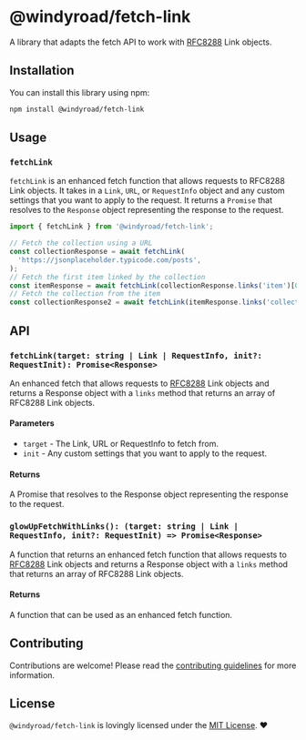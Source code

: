 # @windyroad/fetch-link

A library that adapts the fetch API to work with [RFC8288](https://datatracker.ietf.org/doc/html/rfc8288) Link objects.

## Installation

You can install this library using npm:

```bash
npm install @windyroad/fetch-link
```

## Usage

### `fetchLink`

`fetchLink` is an enhanced fetch function that allows requests to RFC8288 Link objects. It
takes in a `Link`, `URL`, or `RequestInfo` object and any custom settings that you want to
apply to the request. It returns a `Promise` that resolves to the `Response` object
representing the response to the request.

```typescript
import { fetchLink } from '@windyroad/fetch-link';

// Fetch the collection using a URL
const collectionResponse = await fetchLink(
  'https://jsonplaceholder.typicode.com/posts',
);
// Fetch the first item linked by the collection
const itemResponse = await fetchLink(collectionResponse.links('item')[0]);
// Fetch the collection from the item
const collectionResponse2 = await fetchLink(itemResponse.links('collection')[0]);
```

## API

### `fetchLink(target: string | Link | RequestInfo, init?: RequestInit): Promise<Response>`

An enhanced fetch that allows requests to [RFC8288](https://datatracker.ietf.org/doc/html/rfc8288) Link objects and
 returns a Response object with a `links` method that returns an array of RFC8288 Link objects.

#### Parameters

- `target` - The Link, URL or RequestInfo to fetch from.
- `init` - Any custom settings that you want to apply to the request.

#### Returns

A Promise that resolves to the Response object representing the response to the request.

### `glowUpFetchWithLinks(): (target: string | Link | RequestInfo, init?: RequestInit) => Promise<Response>`

A function that returns an enhanced fetch function that allows requests to
[RFC8288](https://datatracker.ietf.org/doc/html/rfc8288) Link objects and returns a Response
object with a `links` method that returns an array of RFC8288 Link objects.

#### Returns

A function that can be used as an enhanced fetch function.

## Contributing

Contributions are welcome! Please read the [contributing guidelines](../../CONTRIBUTING.md) for more information.

## License

`@windyroad/fetch-link` is lovingly licensed under the [MIT License](../../LICENSE). ❤️
